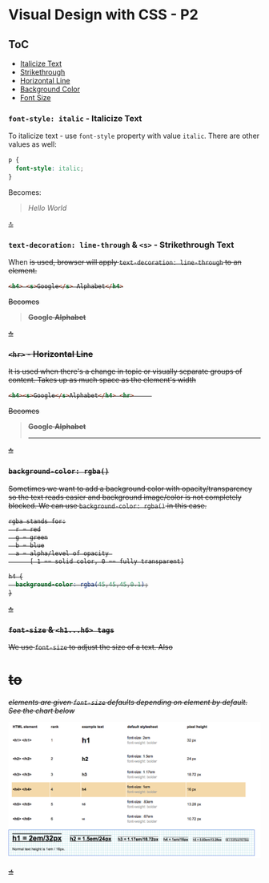 # Visual Design with CSS - P2

## ToC
* [Italicize Text](#) 
* [Strikethrough](#)
* [Horizontal Line](#)
* [Background Color](#)
* [Font Size](#)

### `font-style: italic` - Italicize Text

To italicize text - use `font-style` property with value `italic`. There are other values as well:

```css
p {
  font-style: italic;
}
```
Becomes:

> *Hello World*
  
[🔝](#toc)  
  
### `text-decoration: line-through` & `<s>` - Strikethrough Text

When <s> is used, browser will apply `text-decoration: line-through` to an element.
  
```html
<h4> <s>Google</s> Alphabet</h4>
```

Becomes

> **~~Google~~** **Alphabet**

  
[🔝](#toc)  

### `<hr>` - Horizontal Line

It is used when there's a change in topic or visually separate groups of content. Takes up as much space as the element's width

```html
<h4><s>Google</s>Alphabet</h4> <hr>     
```
Becomes

>  **~~Google~~** **Alphabet**
> <hr>
  
[🔝](#toc)  

### `background-color: rgba()`

Sometimes we want to add a background color with opacity/transparency so the text reads easier and background image/color is not completely blocked. We can use `background-color: rgba()` in this case. 
```
rgba stands for:
  r = red
  g = green
  b = blue
  a = alpha/level of opacity 
      [ 1 == solid color, 0 == fully transparent]
```

```css
h4 {
  background-color: rgba(45,45,45,0.1);
}
```
  
[🔝](#toc)  

### `font-size` & `<h1...h6> tags`

We use `font-size` to adjust the size of a text. Also <h1> to <h6> elements are given `font-size` defaults depending on <h> element by default. See the chart below
  
  ![alt text](h1h6.png)
  
  
  
[🔝](#toc)  
  
  
  
